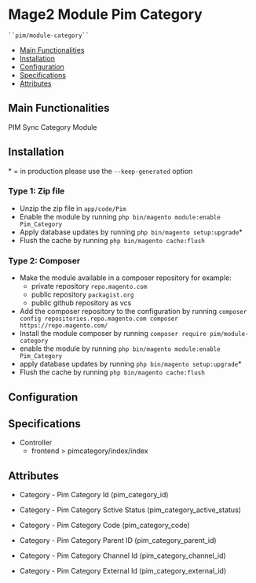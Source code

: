 # Mage2 Module Pim Category

    ``pim/module-category``

 - [Main Functionalities](#markdown-header-main-functionalities)
 - [Installation](#markdown-header-installation)
 - [Configuration](#markdown-header-configuration)
 - [Specifications](#markdown-header-specifications)
 - [Attributes](#markdown-header-attributes)


## Main Functionalities
PIM Sync Category Module

## Installation
\* = in production please use the `--keep-generated` option

### Type 1: Zip file

 - Unzip the zip file in `app/code/Pim`
 - Enable the module by running `php bin/magento module:enable Pim_Category`
 - Apply database updates by running `php bin/magento setup:upgrade`\*
 - Flush the cache by running `php bin/magento cache:flush`

### Type 2: Composer

 - Make the module available in a composer repository for example:
    - private repository `repo.magento.com`
    - public repository `packagist.org`
    - public github repository as vcs
 - Add the composer repository to the configuration by running `composer config repositories.repo.magento.com composer https://repo.magento.com/`
 - Install the module composer by running `composer require pim/module-category`
 - enable the module by running `php bin/magento module:enable Pim_Category`
 - apply database updates by running `php bin/magento setup:upgrade`\*
 - Flush the cache by running `php bin/magento cache:flush`


## Configuration




## Specifications

 - Controller
	- frontend > pimcategory/index/index


## Attributes

 - Category - Pim Category Id (pim_category_id)

 - Category - Pim Category Sctive Status (pim_category_active_status)

 - Category - Pim Category Code (pim_category_code)

 - Category - Pim Category Parent ID (pim_category_parent_id)

 - Category - Pim Category Channel Id (pim_category_channel_id)

 - Category - Pim Category External Id (pim_category_external_id)

